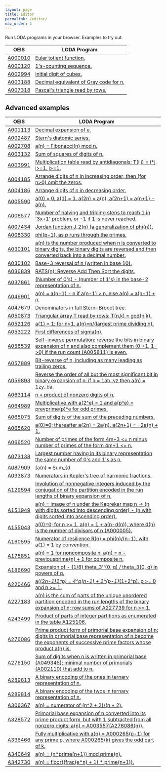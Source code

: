 ```yaml
---
layout: page
title: Editor
permalink: /editor/
nav_order: 3
---
```


Run LODA programs in your browser. Examples to try out:

|OEIS|LODA Program|
|---|---|
|[A000010](https://oeis.org/A000010)|[Euler totient function.](/edit/?oeis=10)|
|[A000120](https://oeis.org/A000120)|[1's-counting sequence.](/edit/?oeis=120)|
|[A002994](https://oeis.org/A002994)|[Initial digit of cubes.](/edit/?oeis=2994)|
|[A003188](https://oeis.org/A003188)|[Decimal equivalent of Gray code for n.](/edit/?oeis=3188)|
|[A007318](https://oeis.org/A007318)|[Pascal's triangle read by rows.](/edit/?oeis=7318)|

## Advanced examples

|OEIS|LODA Program|
|---|---|
|[A001113](https://oeis.org/A001113)|[Decimal expansion of e.](/edit/?oeis=1113)|
|[A002487](https://oeis.org/A002487)|[Stern's diatomic series.](/edit/?oeis=2487)|
|[A002708](https://oeis.org/A002708)|[a(n) = Fibonacci(n) mod n. ](/edit/?oeis=2708)|
|[A003132](https://oeis.org/A003132)|[Sum of squares of digits of n.](/edit/?oeis=3132)|
|[A003991](https://oeis.org/A003991)|[Multiplication table read by antidiagonals: T\(i,j\) = i*j, i>=1, j>=1.](/edit/?oeis=3991)|
|[A004185](https://oeis.org/A004185)|[Arrange digits of n in increasing order, then \(for n>0\) omit the zeros.](/edit/?oeis=4185)|
|[A004186](https://oeis.org/A004186)|[Arrange digits of n in decreasing order.](/edit/?oeis=4186)|
|[A005590](https://oeis.org/A005590)|[a\(0\) = 0, a\(1\) = 1, a\(2n\) = a\(n\), a\(2n+1\) = a\(n+1\) - a\(n\).](/edit/?oeis=5590)|
|[A006577](https://oeis.org/A006577)|[Number of halving and tripling steps to reach 1 in '3x+1' problem, or -1 if 1 is never reached.](/edit/?oeis=6577)|
|[A007434](https://oeis.org/A007434)|[Jordan function J_2\(n\) \(a generalization of phi\(n\)\).](/edit/?oeis=7434)|
|[A008330](https://oeis.org/A008330)|[phi\(p-1\), as p runs through the primes.](/edit/?oeis=8330)|
|[A030101](https://oeis.org/A030101)|[a\(n\) is the number produced when n is converted to binary digits, the binary digits are reversed and then converted back into a decimal number.](/edit/?oeis=30101)|
|[A030102](https://oeis.org/A030102)|[Base-3 reversal of n \(written in base 10\).](/edit/?oeis=30102)|
|[A036839](https://oeis.org/A036839)|[RATS\(n\): Reverse Add Then Sort the digits.](/edit/?oeis=36839)|
|[A037861](https://oeis.org/A037861)|[\(Number of 0's\) - \(number of 1's\) in the base-2 representation of n.](/edit/?oeis=37861)|
|[A046901](https://oeis.org/A046901)|[a\(n\) = a\(n-1\) - n if a\(n-1\) > n, else a\(n\) = a\(n-1\) + n.](/edit/?oeis=46901)|
|[A047679](https://oeis.org/A047679)|[Denominators in full Stern-Brocot tree.](/edit/?oeis=47679)|
|[A050873](https://oeis.org/A050873)|[Triangular array T read by rows: T\(n,k\) = gcd\(n,k\).](/edit/?oeis=50873)|
|[A052126](https://oeis.org/A052126)|[a\(1\) = 1; for n>1, a\(n\)=n/\(largest prime dividing n\).](/edit/?oeis=52126)|
|[A053222](https://oeis.org/A053222)|[First differences of sigma(n).](/edit/?oeis=53222)|
|[A056539](https://oeis.org/A056539)|[Self-inverse permutation: reverse the bits in binary expansion of n and also complement them \(0->1, 1->0\) if the run count \(A005811\) is even.](/edit/?oeis=56539)|
|[A057889](https://oeis.org/A057889)|[Bit-reverse of n, including as many leading as trailing zeros.](/edit/?oeis=57889)|
|[A059893](https://oeis.org/A059893)|[Reverse the order of all but the most significant bit in binary expansion of n: if n = 1ab..yz then a\(n\) = 1zy..ba.](/edit/?oeis=59893)|
|[A063114](https://oeis.org/A063114)|[n + product of nonzero digits of n.](/edit/?oeis=63114)|
|[A064989](https://oeis.org/A064989)|[Multiplicative with a\(2^e\) = 1 and a\(p^e\) = prevprime\(p\)^e for odd primes.](/edit/?oeis=64989)|
|[A065075](https://oeis.org/A065075)|[Sum of digits of the sum of the preceding numbers.](/edit/?oeis=65075)|
|[A065620](https://oeis.org/A065620)|[a\(0\)=0; thereafter a\(2n\) = 2a\(n\), a\(2n+1\) = -2a\(n\) + 1.](/edit/?oeis=65620)|
|[A066520](https://oeis.org/A066520)|[Number of primes of the form 4m+3 <= n minus number of primes of the form 4m+1 <= n.](/edit/?oeis=66520)|
|[A073138](https://oeis.org/A073138)|[Largest number having in its binary representation the same number of 0's and 1's as n.](/edit/?oeis=73138)|
|[A087909](https://oeis.org/A087909)|[a\(n\) = Sum_{d|n} \(n/d\)^\(d-1\).](/edit/?oeis=87909)|
|[A093873](https://oeis.org/A093873)|[Numerators in Kepler's tree of harmonic fractions.](/edit/?oeis=93873)|
|[A129594](https://oeis.org/A129594)|[Involution of nonnegative integers induced by the conjugation of the partition encoded in the run lengths of binary expansion of n.](/edit/?oeis=129594)|
|[A151949](https://oeis.org/A151949)|[a\(n\) = image of n under the Kaprekar map n -> \(n with digits sorted into descending order\) - \(n with digits sorted into ascending order\).](/edit/?oeis=151949)|
|[A155043](https://oeis.org/A155043)|[a\(0\)=0; for n >= 1, a\(n\) = 1 + a\(n-d\(n\)\), where d\(n\) is the number of divisors of n \(A000005\).](/edit/?oeis=155043)|
|[A160595](https://oeis.org/A160595)|[Numerator of resilience R\(n\) = phi\(n\)/\(n-1\), with a\(1\) = 1 by convention.](/edit/?oeis=160595)|
|[A175851](https://oeis.org/A175851)|[a\(n\) = 1 for noncomposite n, a\(n\) = n - previousprime\(n\) + 1 for composite n.](/edit/?oeis=175851)|
|[A186690](https://oeis.org/A186690)|[Expansion of - \(1/8\) theta_3''\(0, q\) / theta_3\(0, q\) in powers of q.](/edit/?oeis=186690)|
|[A220466](https://oeis.org/A220466)|[a\(\(2*n-1\)*2^p\) = 4^p*\(n-1\) + 2^\(p-1\)*\(1+2^p\), p >= 0 and n >= 1.](/edit/?oeis=220466)|
|[A227183](https://oeis.org/A227183)|[a\(n\) is the sum of parts of the unique unordered partition encoded in the run lengths of the binary expansion of n; row sums of A227739 for n >= 1.](/edit/?oeis=227183)|
|[A243499](https://oeis.org/A243499)|[Product of parts of integer partitions as enumerated in the table A125106.](/edit/?oeis=243499)|
|[A276086](https://oeis.org/A276086)|[Prime product form of primorial base expansion of n: digits in primorial base representation of n become the exponents of successive prime factors whose product a\(n\) is.](/edit/?oeis=276086)|
|[A276150](https://oeis.org/A276150)|[Sum of digits when n is written in primorial base \(A049345\); minimal number of primorials \(A002110\) that add to n.](/edit/?oeis=276150)|
|[A289813](https://oeis.org/A289813)|[A binary encoding of the ones in ternary representation of n.](/edit/?oeis=289813)|
|[A289814](https://oeis.org/A289814)|[A binary encoding of the twos in ternary representation of n.](/edit/?oeis=289814)|
|[A306367](https://oeis.org/A306367)|[a\(n\) = numerator of \(n^2 + 2\)/\(n + 2\).](/edit/?oeis=306367)|
|[A328572](https://oeis.org/A328572)|[Primorial base expansion of n converted into its prime product form, but with 1 subtracted from all nonzero digits: a\(n\) = A003557\(A276086\(n\)\).](/edit/?oeis=328572)|
|[A336466](https://oeis.org/A336466)|[Fully multiplicative with a\(p\) = A000265\(p-1\) for any prime p, where A000265\(k\) gives the odd part of k.](/edit/?oeis=336466)|
|[A340649](https://oeis.org/A340649)|[a\(n\) = \(n*prime\(n+1\)\) mod prime\(n\).](/edit/?oeis=340649)|
|[A342730](https://oeis.org/A342730)|[a\(n\) = floor\(\(frac\(e*n\) + 1\) * prime\(n+1\)\).](/edit/?oeis=342730)|

